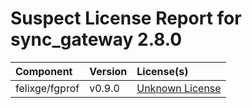 
Suspect License Report for sync_gateway 2.8.0
=============================================

|Component|Version|License(s)|
| :--- | :--- | :--- |
|felixge/fgprof|v0.9.0|[Unknown License](../../license-data/00000000-0010-0000-0000-000000000000.txt)|
